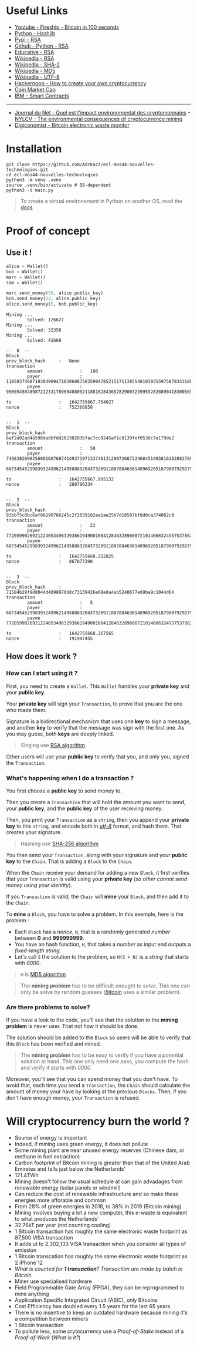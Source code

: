 # Useful Links

- [Youtube - Fireship - Bitcoin in 100 seconds](https://youtu.be/qF7dkrce-mQ)
- [Python - Hashlib](https://docs.python.org/3/library/hashlib.html)
- [Pypi - RSA](https://pypi.org/project/rsa/)
- [Github - Python - RSA](https://github.com/sybrenstuvel/python-rsa/)
- [Educative - RSA](https://www.educative.io/edpresso/what-is-the-rsa-algorithm)
- [Wikipedia - RSA](https://en.wikipedia.org/wiki/RSA_(cryptosystem))
- [Wikipedia - SHA-2](https://en.wikipedia.org/wiki/SHA-2)
- [Wikipedia - MD5](https://en.wikipedia.org/wiki/MD5)
- [Wikipedia - UTF-8](https://en.wikipedia.org/wiki/UTF-8)
- [Hackernoon - How to create your own cryptocurrency](https://hackernoon.com/how-to-create-your-own-cryptocurrency-tips-to-get-started-947ba92f79f9)
- [Coin Market Cap](https://coinmarketcap.com/)
- [IBM - Smart Contracts](https://www.ibm.com/topics/smart-contracts)

---

- [Journal du Net - Quel est l'impact environnmental des cryptomonnaies](https://www.journaldunet.com/economie/finance/1502759-quel-est-l-impact-environnemental-des-cryptomonnaies/)
-[NYLCV - The environmental consequences of cryptocurrency mining](https://nylcv.org/news/the-environmental-consequences-of-cryptocurrency-mining/)
- [Digiconomist - Bitcoin electronic waste monitor](https://digiconomist.net/bitcoin-electronic-waste-monitor/)


# Installation

```
git clone https://github.com/AdrKacz/ecl-mos44-nouvelles-technologies.git
cd ecl-mos44-nouvelles-technologies
python3 -m venv .venv
source .venv/bin/activate # OS-dependent
python3 -i main.py
```

> To create a virtual environement in Python on another OS, read the [docs](https://docs.python.org/3/library/venv.html)

# Proof of concept

## Use it !

```py 
alice = Wallet()
bob = Wallet()
marc = Wallet()
sam = Wallet()

marc.send_money(50, alice.public_key)
bob.send_money(23, alice.public_key)
alice.send_money(5, bob.public_key)
```

```
Mining ...
        Solved: 126627
Mining ...
        Solved: 32358
Mining ...
        Solved: 41668

--  0  --
Block
prev_block_hash     :   None
transaction
        amount              :   100
        payer               :   11859374687103049094718306087503599478521517113855481039355975878343188981093985575206365229375879616687381610833980569143319589094874650841836865333365107
        payee               :   9900545048987212331789694080921188162843652829003239955282089041830056594178120744033715917651154585506483868770592591892034548896725804565607482668229229

ts                  :   1642755667.754027
nonce               :   752366858


--  1  --
Block
prev_block_hash     :   6af2a02ad4a598dadbfdd26230203b7ac7cc9245af1c8139fef0538c7a179de2
transaction
        amount              :   50
        payer               :   7498382098256801607687414937197133746131200726872246845140581618288276026275695278736563012075736154685200820494251100906212671900641512429957364175203793
        payee               :   6873454529983932499621495886320437326911007884630140969205187980792927504813363457774966243367554865949505212714615799744565874154277269596826219829889367

ts                  :   1642755667.995132
nonce               :   288796334


--  2  --
Block
prev_block_hash     :   83bbf5c0bc6af8b290786245c2f2039102ea1ae25b7d18507bf8d0ca374082c9
transaction
        amount              :   23
        payer               :   7720599026921224053496329366194900160412846328960872101466632495753786215067747679871889365117709744729781770274481686901500147644497061837147306590002093
        payee               :   6873454529983932499621495886320437326911007884630140969205187980792927504813363457774966243367554865949505212714615799744565874154277269596826219829889367

ts                  :   1642755668.212825
nonce               :   867077390


--  3  --
Block
prev_block_hash     :   71584b29f9d8044d4098970b8c73139426e08e8a4ab5240677e69ba9c1044d64
transaction
        amount              :   5
        payer               :   6873454529983932499621495886320437326911007884630140969205187980792927504813363457774966243367554865949505212714615799744565874154277269596826219829889367
        payee               :   7720599026921224053496329366194900160412846328960872101466632495753786215067747679871889365117709744729781770274481686901500147644497061837147306590002093

ts                  :   1642755668.267565
nonce               :   191947455
```

## How does it work ?

### How can I start using it ?

First, you need to create a `Wallet`. This `Wallet` handles your **private key** and your **public key**.

Your **private key** will sign your `Transaction`, to prove that you are the one who made them.

Signature is a bidirectional mechanism that uses one **key** to sign a message, and another **key** to verify that the message was sign with the first one. As you may guess, both **keys** are deeply linked.

> Singing use [RSA algorithm](https://en.wikipedia.org/wiki/RSA_(cryptosystem))

Other users will use your **public key** to verify that you, and only you, signed the `Transaction`.

### What's happening when I do a transaction ?

You first choose a **public key** to send money to.

Then you create a `Transaction` that will hold the amount you want to send, your **public key**, and the **public key** of the user receiving money.

Then, you print your `Transaction` as a `string`, then you append your **private key** to this `string`, and encode both in *[utf-8](https://en.wikipedia.org/wiki/UTF-8)* format, and hash them. That creates your signature.

> Hashing use [SHA-256 algorithm](https://en.wikipedia.org/wiki/SHA-2)

You then send your `Transaction`, along with your signature and your **public key** to the `Chain`. That is adding a `Block` to the `Chain`.

When the `Chain` receive your demand for adding a new `Block`, it first verifies that your `Transaction` is valid using your **private key** (*so other cannot send money using your identity*).

If you `Transaction` is valid, the `Chain` will **mine** your `Block`, and then add it to the `Chain`.

To **mine** a `Block`, you have to solve a problem. In  this exemple, here is the problem : 
- Each `Block` has a *nonce*, `N`, that is a randomly generated *number* between **0** and **999999999**.
- You have an hash function, `H`, that takes a *number* as input end outputs a *fixed-length string*.
- Let's call `S` the solution to the problem, so `H(S + N)` is a *string* that starts with *0000*.

> `H` is [MD5 algorithm](https://en.wikipedia.org/wiki/MD5)

> The **mining problem** has to be difficult enought to solve. This one can only be solve by random guesses (*[Bitcoin](https://bitcoin.org/bitcoin.pdf)* uses a similar problem).

### Are there problems to solve?

If you have a look to the code, you'll see that the solution to the **mining problem** is never user. That not how it should be done.

The solution should be added to the `Block` so users will be able to verify that this `Block` has been verified and mined.

> The **mining problem** has to be easy to verify if you have a potential solution at hand. This one only need one pass, you compute the hash and verify it starts with *0000*.

Moreover, you'll see that you can spend money that you don't have. To avoid that, each time you send a `Transaction`, the `Chain` should calculate the amount of money your have by looking at the previous `Blocks`. Then, if you don't have enough money, your `Transaction` is refused.


# Will cryptocurrency burn the world ?

- Source of energy is important
 - Indeed, if mining uses green energy, it does not pollute
 - Some mining plant are near unused energy reserves (Chinese dam, or methane in fuel extraction)
- Carbon footprint of Bitcoin mining is greater than that of the United Arab Emirates and falls just below the Netherlands'
 - 121.4TWh
-  Mining doesn't follow the usual schedule at can gain advadages from renewable energy (solar panels or windmill)
 - Can reduce the cost of renewable infrastructure and so make these energies more afforable and common
 - From 28% of green energies in 2018, to 38% in 2019 (Bitcoin mining)
- Mining involves buying a lot a new computer, this e-waste is equivalent to what produces the Netherlands'
 - 32.76kT per year (not counting cooling)
 - 1 Bitcoin transaction has roughly the same electronic waste footprint as 87,500 VISA transaction
  - It adds ut to 2,302,133 VISA transaction when you consider all types of emission
 - 1 Bitcoin transcation has roughly the same electronic waste footprint as 2 iPhone 12
  - *What is counted for **1 transaction**? Transaction are made by batch in Bitcoin*
- Miner use specialised hardware
 - Field Programmable Gate Array (FPGA), they can be reprogrammed to mine anything
 - Application Specific Integrated Circuit (ASIC), only Bitcoins
 - Cost Efficiency has doubled every 1.5 years for the last 65 years
 - There is no insentive to keep an outdated hardware because mining it's a competition between miners
- 1 Bitcoin transaction 
- To pollute less, some crytocurrency use a *Proof-of-Stake* instead of a *Proof-of-Work* (*What is it?*)
